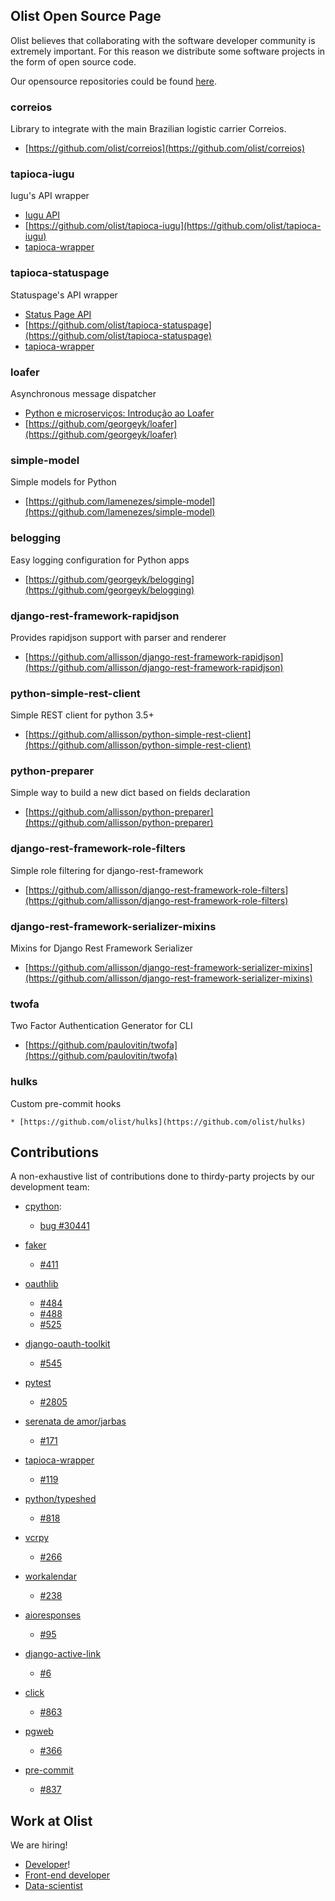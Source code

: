 ## Olist Open Source Page

Olist believes that collaborating with the software developer community is extremely important. For this reason we distribute some software projects in the form of open source code.

Our opensource repositories could be found [here](https://github.com/olist).

### correios

Library to integrate with the main Brazilian logistic carrier Correios.

  * [https://github.com/olist/correios](https://github.com/olist/correios)


### tapioca-iugu

Iugu's API wrapper

  * [Iugu API](https://dev.iugu.com/v1.0/reference)
  * [https://github.com/olist/tapioca-iugu](https://github.com/olist/tapioca-iugu)
  * [tapioca-wrapper](https://github.com/vintasoftware/tapioca-wrapper/)


### tapioca-statuspage

Statuspage's API wrapper

  * [Status Page API](https://doers.statuspage.io/api/v1/)
  * [https://github.com/olist/tapioca-statuspage](https://github.com/olist/tapioca-statuspage)
  * [tapioca-wrapper](https://github.com/vintasoftware/tapioca-wrapper/)


### loafer

Asynchronous message dispatcher

  * [Python e microserviços: Introdução ao Loafer](https://engineering.olist.com/python-e-microservicos-introducao-ao-loafer-11b047194b2a)
  * [https://github.com/georgeyk/loafer](https://github.com/georgeyk/loafer)


### simple-model

Simple models for Python

  * [https://github.com/lamenezes/simple-model](https://github.com/lamenezes/simple-model)


### belogging

Easy logging configuration for Python apps

  * [https://github.com/georgeyk/belogging](https://github.com/georgeyk/belogging)


### django-rest-framework-rapidjson

Provides rapidjson support with parser and renderer

  * [https://github.com/allisson/django-rest-framework-rapidjson](https://github.com/allisson/django-rest-framework-rapidjson)


### python-simple-rest-client

Simple REST client for python 3.5+

  * [https://github.com/allisson/python-simple-rest-client](https://github.com/allisson/python-simple-rest-client)


### python-preparer

Simple way to build a new dict based on fields declaration

  * [https://github.com/allisson/python-preparer](https://github.com/allisson/python-preparer)


### django-rest-framework-role-filters

Simple role filtering for django-rest-framework

  * [https://github.com/allisson/django-rest-framework-role-filters](https://github.com/allisson/django-rest-framework-role-filters)


### django-rest-framework-serializer-mixins

Mixins for Django Rest Framework Serializer

  * [https://github.com/allisson/django-rest-framework-serializer-mixins](https://github.com/allisson/django-rest-framework-serializer-mixins)

### twofa

Two Factor Authentication Generator for CLI

  * [https://github.com/paulovitin/twofa](https://github.com/paulovitin/twofa)


### hulks

Custom pre-commit hooks

    * [https://github.com/olist/hulks](https://github.com/olist/hulks)


## Contributions

A non-exhaustive list of contributions done to thirdy-party projects by our development team:

  * [cpython](https://github.com/python/cpython):
    * [bug #30441](https://github.com/python/cpython/pull/2409)

  * [faker](https://github.com/joke2k/faker)
    * [#411](https://github.com/joke2k/faker/pull/411)

  * [oauthlib](https://github.com/idan/oauthlib)
    * [#484](https://github.com/idan/oauthlib/pull/484)
    * [#488](https://github.com/oauthlib/oauthlib/pull/488)
    * [#525](https://github.com/oauthlib/oauthlib/pull/525)

  * [django-oauth-toolkit](https://github.com/evonove/django-oauth-toolkit)
    * [#545](https://github.com/evonove/django-oauth-toolkit/pull/545)

  * [pytest](https://github.com/pytest-dev/pytest)
    * [#2805](https://github.com/pytest-dev/pytest/pull/2808)

  * [serenata de amor/jarbas](https://github.com/datasciencebr/jarbas)
    * [#171](https://github.com/datasciencebr/jarbas/pull/171)

  * [tapioca-wrapper](https://github.com/vintasoftware/tapioca-wrapper)
    * [#119](https://github.com/vintasoftware/tapioca-wrapper/pull/119)

  * [python/typeshed](https://github.com/python/typeshed)
    * [#818](https://github.com/python/typeshed/pull/818)

  * [vcrpy](https://github.com/kevin1024/vcrpy)
    * [#266](https://github.com/kevin1024/vcrpy/pull/266)

  * [workalendar](https://github.com/novafloss/workalendar)
    * [#238](https://github.com/novafloss/workalendar/pull/238)

  * [aioresponses](https://github.com/pnuckowski/aioresponses)
    * [#95](https://github.com/pnuckowski/aioresponses/pull/95)

  * [django-active-link](https://github.com/valerymelou/django-active-link)
    * [#6](https://github.com/valerymelou/django-active-link/pull/6)

  * [click](https://github.com/pallets/click)
    * [#863](https://github.com/pallets/click/pull/863)

  * [pgweb](https://github.com/sosedoff/pgweb)
    * [#366](https://github.com/sosedoff/pgweb/pull/366)

  * [pre-commit](https://github.com/pre-commit/pre-commit)
    * [#837](https://github.com/pre-commit/pre-commit/pull/837)

## Work at Olist

We are hiring!

* [Developer](https://github.com/olist/work-at-olist)!
* [Front-end developer](https://github.com/olist/work-at-olist-front)
* [Data-scientist](https://github.com/olist/work-at-olist-data)
